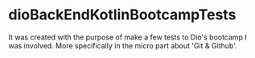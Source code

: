 # dioBackEndKotlinBootcampTests
It was created with the purpose of make a few tests to Dio's bootcamp I was involved. More specifically in the micro part about 'Git &amp; Github'. 
